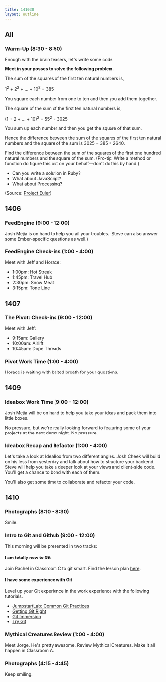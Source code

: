 ```yaml
---
title: 141030
layout: outline
---
```


## All

### Warm-Up (8:30 - 8:50)

Enough with the brain teasers, let's write some code.

**Meet in your posses to solve the following problem.**

The sum of the squares of the first ten natural numbers is,

1<sup>2</sup> + 2<sup>2</sup> + ... + 10<sup>2</sup> = 385

You square each number from one to ten and then you add them together.

The square of the sum of the first ten natural numbers is,

(1 + 2 + ... + 10)<sup>2</sup> = 55<sup>2</sup> = 3025

You sum up each number and then you get the square of that sum.

Hence the difference between the sum of the squares of the first ten natural numbers and the square of the sum is 3025 − 385 = 2640.

Find the difference between the sum of the squares of the first one hundred natural numbers and the square of the sum. (Pro-tip: Write a method or function do figure this out on your behalf—don't do this by hand.)

* Can you write a solution in Ruby?
* What about JavaScript?
* What about Processing?

(Source: [Project Euler](https://projecteuler.net/problem=6))

## 1406

### FeedEngine (9:00 - 12:00)

Josh Mejia is on hand to help you ail your troubles. (Steve can also answer some Ember-specific questions as well.)

###  FeedEngine Check-ins (1:00 - 4:00)

Meet with Jeff and Horace:

* 1:00pm: Hot Streak
* 1:45pm: Travel Hub
* 2:30pm: Snow Meat
* 3:15pm: Tone Line

## 1407

### The Pivot: Check-ins (9:00 - 12:00)

Meet with Jeff:

* 9:15am: Gallery
* 10:00am: Airlift
* 10:45am: Dope Threads

### Pivot Work Time (1:00 - 4:00)

Horace is waiting with baited breath for your questions.

## 1409

### Ideabox Work Time (9:00 - 12:00)

Josh Mejia will be on hand to help you take your ideas and pack them into little boxes.

No pressure, but we're really looking forward to featuring some of your projects at the next demo night. No pressure.

### Ideabox Recap and Refactor (1:00 - 4:00)

Let's take a look at IdeaBox from two different angles. Josh Cheek will build on his less from yesterday and talk about how to structure your backend. Steve will help you take a deeper look at your views and client-side code. You'll get a chance to bond with each of them.

You'll also get some time to collaborate and refactor your code.

## 1410

### Photographs (8:10 - 8:30)

Smile.

### Intro to Git and Github (9:00 - 12:00)

This morning will be presented in two tracks:

#### I am totally new to Git

Join Rachel in Classroom C to git smart. Find the lesson plan [here](https://github.com/turingschool/lesson_plans/blob/master/ruby_01-object_oriented_programming_with_ruby/intro_to_git.markdown).

#### I have some experience with Git

Level up your Git experience in the work experience with the following tutorials.

* [JumpstartLab: Common Git Practices](http://tutorials.jumpstartlab.com/topics/environment/git_strategy.html)
* [Getting Git Right](https://www.atlassian.com/git/)
* [Git Immersion](http://gitimmersion.com/lab_01.html)
* [Try Git](https://try.github.io/levels/1/challenges/1)

### Mythical Creatures Review (1:00 - 4:00)

Meet Jorge. He's pretty awesome. Review Mythical Creatures. Make it all happen in Classroom A.

### Photographs (4:15 - 4:45)

Keep smiling.